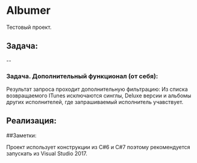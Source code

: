 # Albumer

Тестовый проект. 
## Задача:

--

### Задача. Дополнительный функционал (от себя):

Результат запроса проходит дополнительную фильтрацию: Из списка возвращаемого ITunes исключаются синглы, Deluxe версии и альбомы других исполнителей, где запрашиваемый исполнитель учавствует.

## Реализация:



##Заметки:

Проект использует конструкции из C#6 и C#7 поэтому рекомендуется запускать из Visual Studio 2017.
